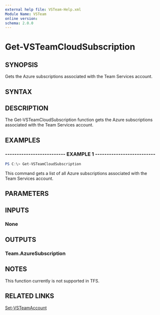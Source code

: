 ```yaml
---
external help file: VSTeam-Help.xml
Module Name: VSTeam
online version:
schema: 2.0.0
---
```


# Get-VSTeamCloudSubscription

## SYNOPSIS

Gets the Azure subscriptions associated with the Team Services account.

## SYNTAX

## DESCRIPTION

The Get-VSTeamCloudSubscription function gets the Azure subscriptions associated with the Team Services account.

## EXAMPLES

### -------------------------- EXAMPLE 1 --------------------------

```PowerShell
PS C:\> Get-VSTeamCloudSubscription
```

This command gets a list of all Azure subscriptions associated with the Team Services account.

## PARAMETERS

## INPUTS

### None

## OUTPUTS

### Team.AzureSubscription

## NOTES

This function currently is not supported in TFS.

## RELATED LINKS

[Set-VSTeamAccount](Set-VSTeamAccount.md)

